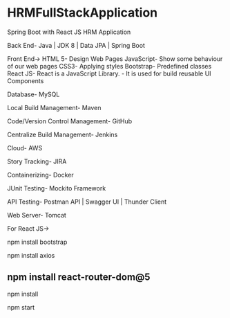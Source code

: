 # HRMFullStackApplication

Spring Boot with React JS HRM Application

Back End- Java | JDK 8 | Data JPA | Spring Boot 

Front End->
HTML 5- Design Web Pages
JavaScript- Show some behaviour of our web pages
CSS3- Applying styles
Bootstrap- Predefined classes
React JS- React is a JavaScript Library.
        - It is used for build reusable UI Components


Database- MySQL

Local Build Management- Maven

Code/Version Control Management- GitHub

Centralize Build Management- Jenkins

Cloud- AWS

Story Tracking- JIRA

Containerizing- Docker

JUnit Testing- Mockito Framework

API Testing- Postman API | Swagger UI | Thunder Client

Web Server- Tomcat

For React JS->

npm install bootstrap 

npm install axios

npm install react-router-dom@5
----------------------------------

npm install

npm start